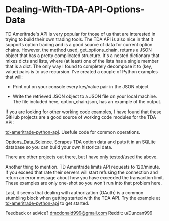 # Dealing-With-TDA-API-Options-Data

TD Ameritrade's API is very popular for those of us that are interested in trying to build their own trading tools. The TDA API is also nice in that it supports option trading and is a good source of data for current option chains. However, the method used, get_options_chain, returns a JSON object that has a pretty complicated structure. It's a nested dictionary that mixes dicts and lists, where (at least) one of the lists has a single member that is a dict. The only way I found to completely decompose it to (key, value) pairs is to use recursion. 
I've created a couple of Python examples that will:

* Print out on your console every key/value pair in the JSON object

* Write the retrieved JSON object to a JSON file on your local machine. The file included here, option_chain.json, has an example of the output.

If you are looking for other working code examples, I have found that these GitHub projects are a good source of working code modules for the TDA API:

[td-ameritrade-python-api](https://github.com/areed1192/td-ameritrade-python-api). Usefule code for common operations.

[Options_Data_Science](https://github.com/yugedata/Options_Data_Science). Scrapes TDA option data and puts it in an SQLite database so you can build your own historical data.

There are other projects out there, but I have only tested/used the above.

Another thing to mention. TD Ameritrade limits API requests to 120/minute. If you exceed that rate their servers will start refusing the connection and return an error message about how you have exceeded the transaction limit. These examples are only one-shot so you won't run into that problem here.

Last, it seems that dealing with authorization (OAuth) is a common stumbling block when getting started with the TDA API. Try the example at [td-ameritrade-python-api](https://github.com/areed1192/td-ameritrade-python-api) to get started.

Feedback or advice? dmcdonald999@gmail.com Reddit: u/Duncan999
